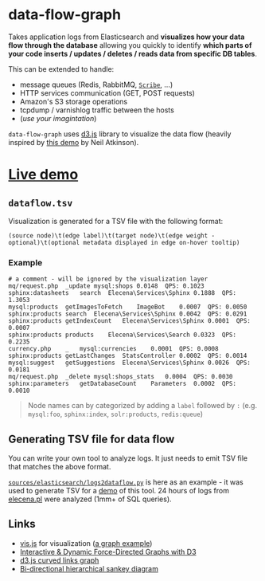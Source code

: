 # data-flow-graph
Takes application logs from Elasticsearch and **visualizes how your data flow through the database** allowing you quickly to identify **which parts of your code inserts / updates / deletes / reads data from specific DB tables**.

This can be extended to handle:

* message queues (Redis, RabbitMQ, [`Scribe`](https://github.com/facebookarchive/scribe), ...)
* HTTP services communication (GET, POST requests)
* Amazon's S3 storage operations
* tcpdump / varnishlog traffic between the hosts
* (*use your imagintation*)

`data-flow-graph` uses [d3.js](https://d3js.org/) library to visualize the data flow (heavily inspired by [this demo](http://bl.ocks.org/Neilos/584b9a5d44d5fe00f779) by Neil Atkinson).

# [Live demo](https://macbre.github.io/data-flow-graph/)

## `dataflow.tsv`

Visualization is generated for a TSV file with the following format:

```
(source node)\t(edge label)\t(target node)\t(edge weight - optional)\t(optional metadata displayed in edge on-hover tooltip)
```

### Example

```tsv
# a comment - will be ignored by the visualization layer
mq/request.php	_update	mysql:shops	0.0148	QPS: 0.1023
sphinx:datasheets	search	Elecena\Services\Sphinx	0.1888	QPS: 1.3053
mysql:products	getImagesToFetch	ImageBot	0.0007	QPS: 0.0050
sphinx:products	search	Elecena\Services\Sphinx	0.0042	QPS: 0.0291
sphinx:products	getIndexCount	Elecena\Services\Sphinx	0.0001	QPS: 0.0007
sphinx:products	products	Elecena\Services\Search	0.0323	QPS: 0.2235
currency.php	_	mysql:currencies	0.0001	QPS: 0.0008
sphinx:products	getLastChanges	StatsController	0.0002	QPS: 0.0014
mysql:suggest	getSuggestions	Elecena\Services\Sphinx	0.0026	QPS: 0.0181
mq/request.php	_delete	mysql:shops_stats	0.0004	QPS: 0.0030
sphinx:parameters	getDatabaseCount	Parameters	0.0002	QPS: 0.0010
```

> Node names can by categorized by adding a `label` followed by `:` (e.g. `mysql:foo`, `sphinx:index`, `solr:products`, `redis:queue`)

## Generating TSV file for data flow

You can write your own tool to analyze logs. It just needs to emit TSV file that matches the above format. 

[`sources/elasticsearch/logs2dataflow.py`](https://github.com/macbre/data-flow-graph/blob/master/sources/elasticsearch/logs2dataflow.py) is here as an example - it was used to generate TSV for a [demo](https://macbre.github.io/data-flow-graph/) of this tool. 24 hours of logs from [elecena.pl](https://elecena.pl/ ) were analyzed (1mm+ of SQL queries).

## Links

* [vis.js](https://github.com/almende/vis) for visualization ([a graph example](http://etn.io/))
* [Interactive & Dynamic Force-Directed Graphs with D3](https://medium.com/ninjaconcept/interactive-dynamic-force-directed-graphs-with-d3-da720c6d7811)
* [d3.js curved links graph](https://bl.ocks.org/mbostock/4600693)
* [Bi-directional hierarchical sankey diagram](http://bl.ocks.org/Neilos/584b9a5d44d5fe00f779)
